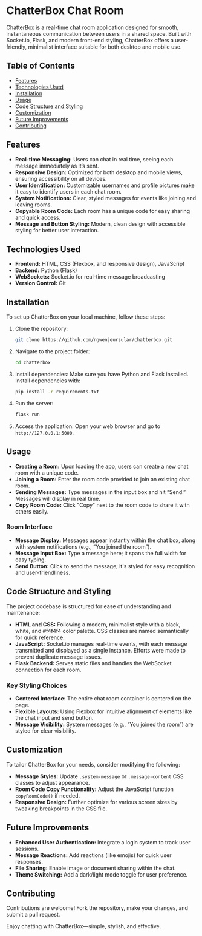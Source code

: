 # ChatterBox Chat Room

ChatterBox is a real-time chat room application designed for smooth, instantaneous communication between users in a shared space. Built with Socket.io, Flask, and modern front-end styling, ChatterBox offers a user-friendly, minimalist interface suitable for both desktop and mobile use.

## Table of Contents
- [Features](#features)
- [Technologies Used](#technologies-used)
- [Installation](#installation)
- [Usage](#usage)
- [Code Structure and Styling](#code-structure-and-styling)
- [Customization](#customization)
- [Future Improvements](#future-improvements)
- [Contributing](#contributing)

## Features
- **Real-time Messaging:** Users can chat in real time, seeing each message immediately as it’s sent.
- **Responsive Design:** Optimized for both desktop and mobile views, ensuring accessibility on all devices.
- **User Identification:** Customizable usernames and profile pictures make it easy to identify users in each chat room.
- **System Notifications:** Clear, styled messages for events like joining and leaving rooms.
- **Copyable Room Code:** Each room has a unique code for easy sharing and quick access.
- **Message and Button Styling:** Modern, clean design with accessible styling for better user interaction.

## Technologies Used
- **Frontend:** HTML, CSS (Flexbox, and responsive design), JavaScript
- **Backend:** Python (Flask)
- **WebSockets:** Socket.io for real-time message broadcasting
- **Version Control:** Git

## Installation
To set up ChatterBox on your local machine, follow these steps:

1. Clone the repository:
    ```bash
    git clone https://github.com/ngwenjeursular/chatterbox.git
    ```

2. Navigate to the project folder:
    ```bash
    cd chatterbox
    ```

3. Install dependencies: Make sure you have Python and Flask installed. Install dependencies with:
    ```bash
    pip install -r requirements.txt
    ```

4. Run the server:
    ```bash
    flask run
    ```

5. Access the application: Open your web browser and go to `http://127.0.0.1:5000`.

## Usage
- **Creating a Room:** Upon loading the app, users can create a new chat room with a unique code.
- **Joining a Room:** Enter the room code provided to join an existing chat room.
- **Sending Messages:** Type messages in the input box and hit “Send.” Messages will display in real time.
- **Copy Room Code:** Click "Copy" next to the room code to share it with others easily.

### Room Interface
- **Message Display:** Messages appear instantly within the chat box, along with system notifications (e.g., “You joined the room”).
- **Message Input Box:** Type a message here; it spans the full width for easy typing.
- **Send Button:** Click to send the message; it's styled for easy recognition and user-friendliness.

## Code Structure and Styling
The project codebase is structured for ease of understanding and maintenance:

- **HTML and CSS:** Following a modern, minimalist style with a black, white, and #f4f4f4 color palette. CSS classes are named semantically for quick reference.
- **JavaScript:** Socket.io manages real-time events, with each message transmitted and displayed as a single instance. Efforts were made to prevent duplicate message issues.
- **Flask Backend:** Serves static files and handles the WebSocket connection for each room.

### Key Styling Choices
- **Centered Interface:** The entire chat room container is centered on the page.
- **Flexible Layouts:** Using Flexbox for intuitive alignment of elements like the chat input and send button.
- **Message Visibility:** System messages (e.g., “You joined the room”) are styled for clear visibility.

## Customization
To tailor ChatterBox for your needs, consider modifying the following:

- **Message Styles:** Update `.system-message` or `.message-content` CSS classes to adjust appearance.
- **Room Code Copy Functionality:** Adjust the JavaScript function `copyRoomCode()` if needed.
- **Responsive Design:** Further optimize for various screen sizes by tweaking breakpoints in the CSS file.

## Future Improvements
- **Enhanced User Authentication:** Integrate a login system to track user sessions.
- **Message Reactions:** Add reactions (like emojis) for quick user responses.
- **File Sharing:** Enable image or document sharing within the chat.
- **Theme Switching:** Add a dark/light mode toggle for user preference.

## Contributing
Contributions are welcome! Fork the repository, make your changes, and submit a pull request.

Enjoy chatting with ChatterBox—simple, stylish, and effective.
